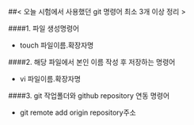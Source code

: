 ##< 오늘 시험에서 사용했던 git 명령어 최소 3개 이상 정리 >

####1. 파일 생성명령어

- touch 파일이름.확장자명

####2. 해당 파일에서 본인 이름 작성 후 저장하는 명령어

- vi 파일이름.확장자명

####3. git 작업폴더와 github repository 연동 명령어

- git remote add origin repository주소

